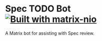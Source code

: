 # Spec TODO Bot [![Built with matrix-nio](https://img.shields.io/badge/built%20with-matrix--nio-brightgreen)](https://github.com/poljar/matrix-nio)

A Matrix bot for assisting with Spec review.